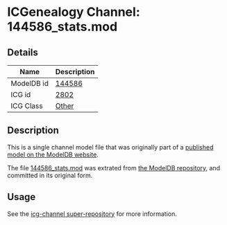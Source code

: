 # ICGenealogy Channel: 144586\_stats.mod

## Details

Name | Description
---- | -----------
ModelDB id | [144586](http://senselab.med.yale.edu/ModelDB/ShowModel.cshtml?model=144586)
ICG id | [2802](http://icg.neurotheory.ox.ac.uk/channels/other/2802)
ICG Class | [Other](http://icg.neurotheory.ox.ac.uk/channels/other)

## Description

This is a single channel model file that was originally part of a [published model on the ModelDB website](http://senselab.med.yale.edu/mModelDB/ShowModel.cshtml?model=144586).

The file [144586\_stats.mod](144586_stats.mod) was extrated from [the ModelDB repository](http://senselab.med.yale.edu/ModelDB/ShowModel.cshtml?model=144586), and committed in its original form.

## Usage

See the [icg-channel super-repository](https://github.com/icgenealogy/icg-channels) for more information.